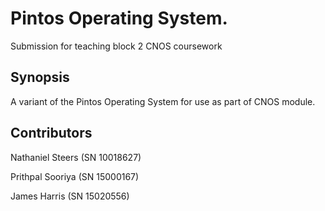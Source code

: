 # Pintos Operating System.

Submission for teaching block 2 CNOS coursework

## Synopsis

A variant of the Pintos Operating System for use as part of CNOS module.

## Contributors

Nathaniel Steers (SN 10018627)

Prithpal Sooriya (SN 15000167)

James Harris (SN 15020556)
